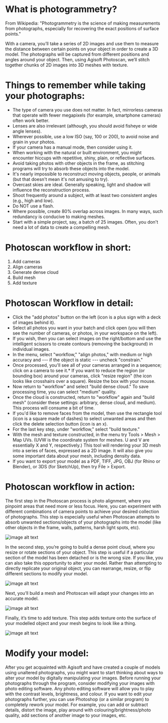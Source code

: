 # What is photogrammetry?

From Wikipedia: "Photogrammetry is the science of making measurements from photographs, especially for recovering the exact positions of surface points."

With a camera, you’ll take a series of 2D images and use them to measure the distance between certain points on your object in order to create a 3D model. The photographs will be captured from different positions and angles around your object. Then, using Agisoft Photoscan, we’ll stitch together chunks of 2D images into 3D meshes with texture. 

# Things to remember while taking your photographs:

* The type of camera you use does not matter. In fact, mirrorless cameras that operate with fewer megapixels (for example, smartphone cameras) often work better.
* Lenses are also irrelevant (although, you should avoid fisheye or wide angle lenses).
* Wherever possible, use a low ISO (say, 100 or 200), to avoid noise and grain in your photos.
* If your camera has a manual mode, then consider using it.
* When working with the natural or built environment, you might encounter hiccups with repetitive, shiny, plain, or reflective surfaces.
* Avoid taking photos with other objects in the frame, as stitching programs will try to absorb these objects into the model.
* It's nearly impossible to reconstruct moving objects, people, or animals (but that doesn't mean it's not amusing to try).
* Overcast skies are ideal. Generally speaking, light and shadow will influence the reconstruction process.
* Shoot frequently around a subject, with at least two consistent angles (e.g., high and low).
* Do NOT use a flash.
* Where possible, create 80% overlap across images. In many ways, such redundancy is conducive to making meshes. 
* Start with a simple project, say, a batch of 25 images. Often, you don't need a lot of data to create a compelling mesh.

# Photoscan workflow in short:

1. Add cameras
2. Align cameras
3. Generate dense cloud
4. Build mesh
5. Add texture

# Photoscan Workflow in detail: 

* Click the "add photos" button on the left (icon is a plus sign with a deck of images behind it).
* Select all photos you want in your batch and click open (you will then see the number of cameras, or photos, in your workspace on the left).
* If you wish, then you can select images on the right/bottom and use the intelligent scissors to create contours (removing the background) in individual images.
* In the menu, select "workflow," "align photos," with medium or high accuracy and --- if the object is static --- uncheck "constrain."
* Once processed, you'll see all of your cameras arranged in a sequence; click on a camera to see it.* If you want to reduce the region (or bounding box) around your cameras, click "resize region" (the icon looks like crosshairs over a square). Resize the box with your mouse.
* Now return to "workflow" and select "build dense cloud." To save processing time, you can select "medium" quality.
* Once the cloud is constructed, return to "workflow" again and "build mesh" (consider these settings: arbitrary, dense cloud, and medium). This process will consume a bit of time.
* If you'd like to remove faces from the model, then use the rectangle tool (icon is a square made of dashes) to select unwanted areas and then click the delete selection button (icon is an x).
* For the last key step, under "workflow," select "build texture."
* With the mesh and texture constructed, in the menu try Tools > Mesh > Map UVs. (UVW is the coordinate system for meshes. U and V are essentially X and Y, respectively.) This tool will rendering your 3D mesh into a series of faces, expressed as a 2D image. It will also give you some important data about your mesh, including density data.
* If you want to export your model as a PDF, TIFF, JPG, OBJ (for Rhino or Blender), or 3DS (for SketchUp), then try File > Export.

# Photoscan workflow in action: 

The first step in the Photoscan process is photo alignment, where you pinpoint areas that need more or less focus. Here, you can experiment with different combinations of camera points to achieve your desired collection of photographs. This step is especially useful when Photoscan attempts to absorb unwanted sections/objects of your photographs into the model (like other objects in the frame, walls, patterns, harsh light spots, etc).

![image alt text](images/photoscan1.png)

In the second step, you’re going to build a dense point cloud, where you resize or rotate sections of your object. This step is useful if a particular section of the model has been detached or is the wrong size. If you like, you can also take this opportunity to alter your model. Rather than attempting to directly replicate your original object, you can rearrange, resize, or flip different sections to modify your model. 

![image alt text](images/photoscan2.png)

Next, you’ll build a mesh and Photoscan will adapt your changes into an accurate model. 

![image alt text](images/photoscan3.png)

Finally, it’s time to add texture. This step adds texture onto the surface of your modelled object and your mesh begins to look like a thing.

![image alt text](images/photoscan4.png)

# Modify your model:
After you get acquainted with Agisoft and have created a couple of models using unaltered photographs, you might want to start thinking about ways to alter your model by digitally manipulating your images. Before running your photographs through the program, consider modifying your images with photo editing software. Any photo editing software will allow you to play with the contrast levels, brightness, and colour. If you want to edit your photographs further, you can use Photoshop (or a similar program) to completely rework your model. For example, you can add or subtract details, distort the image, play around with colouring/brightness/photo quality, add sections of another image to your images, etc.

